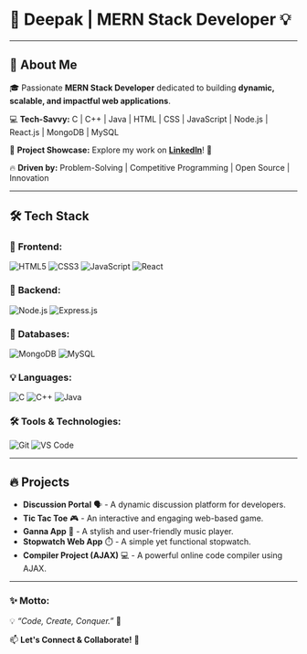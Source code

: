 # 🚀 **Deepak | MERN Stack Developer** 💡

---

## 🌟 **About Me**

🎓 Passionate **MERN Stack Developer** dedicated to building **dynamic, scalable, and impactful web applications**. 

💻 **Tech-Savvy:** C | C++ | Java | HTML | CSS | JavaScript | Node.js | React.js | MongoDB | MySQL

🚀 **Project Showcase:** Explore my work on **[LinkedIn](#)**! 💼

🔥 **Driven by:** Problem-Solving | Competitive Programming | Open Source | Innovation

---

## 🛠️ **Tech Stack**  

### 🎨 **Frontend:**
![HTML5](https://img.shields.io/badge/HTML5-E34F26?style=for-the-badge&logo=html5&logoColor=white)
![CSS3](https://img.shields.io/badge/CSS3-1572B6?style=for-the-badge&logo=css3&logoColor=white)
![JavaScript](https://img.shields.io/badge/JavaScript-F7DF1E?style=for-the-badge&logo=javascript&logoColor=black)
![React](https://img.shields.io/badge/React-61DAFB?style=for-the-badge&logo=react&logoColor=black)

### 🚀 **Backend:**
![Node.js](https://img.shields.io/badge/Node.js-339933?style=for-the-badge&logo=nodedotjs&logoColor=white)
![Express.js](https://img.shields.io/badge/Express.js-000000?style=for-the-badge&logo=express&logoColor=white)

### 📂 **Databases:**
![MongoDB](https://img.shields.io/badge/MongoDB-4EA94B?style=for-the-badge&logo=mongodb&logoColor=white)
![MySQL](https://img.shields.io/badge/MySQL-4479A1?style=for-the-badge&logo=mysql&logoColor=white)

### 💡 **Languages:**
![C](https://img.shields.io/badge/C-555555?style=for-the-badge&logo=c&logoColor=white)
![C++](https://img.shields.io/badge/C++-00599C?style=for-the-badge&logo=c%2B%2B&logoColor=white)
![Java](https://img.shields.io/badge/Java-007396?style=for-the-badge&logo=java&logoColor=white)

### 🛠️ **Tools & Technologies:**
![Git](https://img.shields.io/badge/Git-F05032?style=for-the-badge&logo=git&logoColor=white)
![VS Code](https://img.shields.io/badge/VS%20Code-007ACC?style=for-the-badge&logo=visual-studio-code&logoColor=white)

---

## 🔥 **Projects**

- **Discussion Portal** 🗣️ - A dynamic discussion platform for developers.
- **Tic Tac Toe** 🎮 - An interactive and engaging web-based game.
- **Ganna App** 🎵 - A stylish and user-friendly music player.
- **Stopwatch Web App** ⏱️ - A simple yet functional stopwatch.
- **Compiler Project (AJAX)** 💻 - A powerful online code compiler using AJAX.

---

### ✨ **Motto:**
💡 *“Code, Create, Conquer.”* 🚀

📫 **Let's Connect & Collaborate!** 🤝

